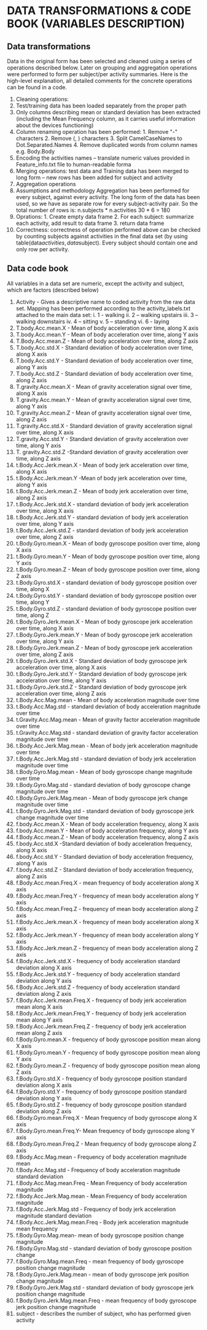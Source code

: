 # DATA TRANSFORMATIONS & CODE BOOK (VARIABLES DESCRIPTION) 

## Data transformations
Data in the original form has been selected and cleaned using a series of operations described below. Later on grouping and aggregation operations were performed to form per subject/per activity summaries.
Here is the high-level explanation, all detailed comments for the concrete operations can be found in a code.
1. Cleaning operations:
  1. Test/training data has been loaded separately from the proper path
  2. Only columns describing mean or standard deviation has been extracted (including the Mean Frequency column, as it carries useful information about the devices functioning)
  3. Column renaming operation has been performed:
    1. Remove "-" characters
    2. Remove (, ) characters
    3. Split CamelCaseNames to Dot.Separated.Names
    4. Remove duplicated words from column names e.g. Body.Body
  4. Encoding the activities names – translate numeric values provided in Feature_info.txt file to human-readable forma
2. Merging operations: test data and Training data has been merged to long form – new rows has been added for subject and activity
3. Aggregation operations
  1. Assumptions and methodology
  Aggregation has been performed for every subject, against every activity. The long form of the data has been used, so we have as separate row for every subject-activity pair. So the total number of rows is:
n.subjects * n.activities
30 * 6 = 180
  2. Oprations:
    1. Create empty data frame
    2. For each subject: summarize each activity, add result to data frame
    3. return data frame
  3. Correctness: correctness of operation performed above can be checked by counting subjects against activities in the final data set (by using table(data$activities, data$subject). Every subject should contain one and only row per activity.

 
## Data code book

All variables in a data set are numeric, except the activity and subject, which are factors (described below)

1. Activity - Gives a descriptive name to coded activity from the raw data set. Mapping has been performed according to the activity_labels.txt attached to the main data set:
    i. 1 - walking
    ii. 2 – walking upstairs
    iii. 3 – walking downstairs
    iv. 4 – sitting 
    v. 5 – standing
    vi. 6 - laying
2. T.body.Acc.mean.X - Mean of body acceleration over time, along X axis
3. T.body.Acc.mean.Y - Mean of body acceleration over time, along Y axis
4. T.Body.Acc.mean.Z - Mean of body acceleration over time, along Z axis
5. T.body.Acc.std.X - Standard deviation of body acceleration over time, along X axis
6. T.body.Acc.std.Y - Standard deviation of body acceleration over time, along Y axis
7. T.body.Acc.std.Z - Standard deviation of body acceleration over time, along Z axis
8. T.gravity.Acc.mean.X - Mean of gravity acceleration signal over time, along X axis
9. T.gravity.Acc.mean.Y - Mean of gravity acceleration signal over time, along Y axis
10. T.gravity.Acc.mean.Z - Mean of gravity acceleration signal over time, along Z axis
11. T.gravity.Acc.std.X - Standard deviation of gravity acceleration signal over time, along X axis
12. T.gravity.Acc.std.Y - Standard deviation of gravity acceleration over time, along Y axis
13. T. gravity.Acc.std.Z  -Standard deviation of gravity acceleration over time, along Z axis
14. t.Body.Acc.Jerk.mean.X - Mean of body jerk acceleration over time, along X axis
15. t.Body.Acc.Jerk.mean.Y -Mean of body jerk acceleration over time, along Y axis
16. t.Body.Acc.Jerk.mean.Z - Mean of body jerk acceleration over time, along Z axis
17. t.Body.Acc.Jerk.std.X - standard deviation of body jerk acceleration over time, along X axis
18. t.Body.Acc.Jerk.std.Y - standard deviation of body jerk acceleration over time, along Y  axis
19. t.Body.Acc.Jerk.std.Z - standard deviation of body jerk acceleration over time, along Z axis
20. t.Body.Gyro.mean.X  - Mean of body gyroscope position over time, along X axis
21. t.Body.Gyro.mean.Y - Mean of body gyroscope position over time, along Y axis
22. t.Body.Gyro.mean.Z - Mean of body gyroscope position over time, along Z axis 
23. t.Body.Gyro.std.X - standard deviation of body gyroscope position over time, along X
24. t.Body.Gyro.std.Y - standard deviation of body gyroscope position over time, along Y
25. t.Body.Gyro.std.Z - standard deviation of body gyroscope position over time, along Z
26. t.Body.Gyro.Jerk.mean.X - Mean of body gyroscope jerk acceleration over time, along X axis
27. t.Body.Gyro.Jerk.mean.Y - Mean of body gyroscope jerk acceleration over time, along Y axis
28. t.Body.Gyro.Jerk.mean.Z - Mean of body gyroscope jerk acceleration over time, along Z axis
29. t.Body.Gyro.Jerk.std.X - Standard deviation of body gyroscope jerk acceleration over time, along X axis
30. t.Body.Gyro.Jerk.std.Y - Standard deviation of body gyroscope jerk acceleration over time, along Y axis
31. t.Body.Gyro.Jerk.std.Z - Standard deviation of body gyroscope jerk acceleration over time, along Z axis
32. t.Body.Acc.Mag.mean - Mean of body acceleration magnitude over time
33. t.Body.Acc.Mag.std - standard deviation of body acceleration magnitude over time
34. t.Gravity.Acc.Mag.mean - Mean of gravity factor acceleration magnitude over time
35. t.Gravity.Acc.Mag.std  - standard deviation of gravity factor acceleration magnitude over time
36. t.Body.Acc.Jerk.Mag.mean - Mean of body jerk acceleration magnitude over time
37. t.Body.Acc.Jerk.Mag.std - standard deviation of body jerk acceleration magnitude over time
38. t.Body.Gyro.Mag.mean - Mean of body gyroscope change magnitude over time 
39. t.Body.Gyro.Mag.std - standard deviation of body gyroscope change magnitude over time 
40. t.Body.Gyro.Jerk.Mag.mean - Mean of body gyroscope jerk change magnitude over time 
41. t.Body.Gyro.Jerk.Mag.std - standard deviation of body gyroscope jerk change magnitude over time 
42. f.body.Acc.mean.X - Mean of body acceleration frequency, along X axis
43. f.body.Acc.mean.Y - Mean of body acceleration frequency, along Y axis
44. f.Body.Acc.mean.Z - Mean of body acceleration frequency, along Z axis
45. f.body.Acc.std.X -Standard deviation of body acceleration frequency, along X axis
46. f.body.Acc.std.Y - Standard deviation of body acceleration frequency, along Y axis
47. f.body.Acc.std.Z - Standard deviation of body acceleration frequency, along Z axis
48. f.Body.Acc.mean.Freq.X - mean frequency of body acceleration along X axis
49. f.Body.Acc.mean.Freq.Y - frequency of mean body acceleration along Y axis
50. f.Body.Acc.mean.Freq.Z - frequency of mean body acceleration along Z axis
51. f.Body.Acc.Jerk.mean.X - frequency of mean body acceleration along X axis
52. f.Body.Acc.Jerk.mean.Y - frequency of mean body acceleration along Y axis
53. f.Body.Acc.Jerk.mean.Z - frequency of mean body acceleration along Z axis
54. f.Body.Acc.Jerk.std.X - frequency of body acceleration standard deviation along X axis
55. f.Body.Acc.Jerk.std.Y - frequency of body acceleration standard deviation along Y axis
56. f.Body.Acc.Jerk.std.Z - frequency of body acceleration standard deviation along Z axis 
57. f.Body.Acc.Jerk.mean.Freq.X - frequency of body jerk acceleration mean along X axis
58. f.Body.Acc.Jerk.mean.Freq.Y - frequency of body jerk acceleration mean along Y axis
59. f.Body.Acc.Jerk.mean.Freq.Z - frequency of body jerk acceleration mean along Z axis
60. f.Body.Gyro.mean.X - frequency of body gyroscope position mean along X axis
61. f.Body.Gyro.mean.Y - frequency of body gyroscope position mean along Y axis
62. f.Body.Gyro.mean.Z - frequency of body gyroscope position mean along Z axis 
63. f.Body.Gyro.std.X - frequency of body gyroscope position standard deviation along X axis
64. f.Body.Gyro.std.Y  - frequency of body gyroscope position standard deviation along Y axis 
65. f.Body.Gyro.std.Z - frequency of body gyroscope position standard deviation along Z axis
66. f.Body.Gyro.mean.Freq.X - Mean frequency of body gyroscope along X axis 
67. f.Body.Gyro.mean.Freq.Y- Mean frequency of body gyroscope along Y axis
68. f.Body.Gyro.mean.Freq.Z - Mean frequency of body gyroscope along Z axis
69. f.Body.Acc.Mag.mean - Frequency of body acceleration magnitude mean
70. f.Body.Acc.Mag.std - Frequency of body acceleration magnitude standard deviation 
71. f.Body.Acc.Mag.mean.Freq - Mean Frequency of body acceleration magnitude
72. f.Body.Acc.Jerk.Mag.mean - Mean Frequency of body acceleration magnitude
73. f.Body.Acc.Jerk.Mag.std - Frequency of body jerk acceleration magnitude standard deviation
74. f.Body.Acc.Jerk.Mag.mean.Freq - Body jerk acceleration magnitude mean frequency
75. f.Body.Gyro.Mag.mean- mean of body gyroscope position change magnitude
76. f.Body.Gyro.Mag.std - standard deviation of body gyroscope position change
77. f.Body.Gyro.Mag.mean.Freq - mean frequency of body gyroscope position change magnitude
78. f.Body.Gyro.Jerk.Mag.mean - mean of body gyroscope jerk position change magnitude
79. f.Body.Gyro.Jerk.Mag.std - standard deviation of body gyroscope jerk position change magnitude
80. f.Body.Gyro.Jerk.Mag.mean.Freq - mean frequency of body gyroscope jerk position change magnitude
81. subject - describes the number of subject, who has performed given activity
